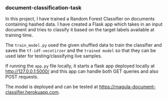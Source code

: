 ### document-classification-task

In this project, I have trained a Random Forest Classifier on documents containing hashed data. I have created a Flask app
which takes in an input document and tries to classify it based on the target labels available at training time.

The `train_model.py` used the given shuffled data to train the classifier and saves the `tf-idf-vecotirzer` and the `trained model` so that they can be used later for testing/classifying live samples.

If running the `app.py` file locally, it starts a flask app deployed locally at http://127.0.0.1:5000/ and this app can handle both GET queries and also POST requests. 

The model is deployed and can be tested at https://rnagula-document-classifier.herokuapp.com.
